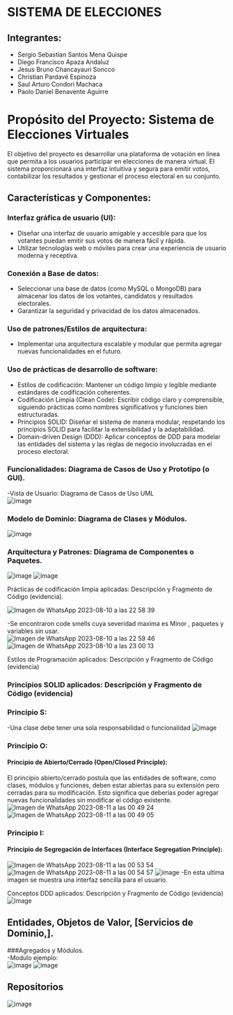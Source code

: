 # SISTEMA DE ELECCIONES

## Integrantes:

- Sergio Sebastian Santos Mena Quispe
- Diego Francisco Apaza Andaluz
- Jesus Bruno Chancayauri Soncco
- Christian Pardavé Espinoza
- Saul Arturo Condori Machaca
- Paolo Daniel Benavente Aguirre
  

# Propósito del Proyecto: Sistema de Elecciones Virtuales

El objetivo del proyecto es desarrollar una plataforma de votación en línea que permita a los usuarios participar en elecciones de manera virtual. El sistema proporcionará una interfaz intuitiva y segura para emitir votos, contabilizar los resultados y gestionar el proceso electoral en su conjunto.

## Características y Componentes:

### Interfaz gráfica de usuario (UI):

- Diseñar una interfaz de usuario amigable y accesible para que los votantes puedan emitir sus votos de manera fácil y rápida.
- Utilizar tecnologías web o móviles para crear una experiencia de usuario moderna y receptiva.

### Conexión a Base de datos:

- Seleccionar una base de datos (como MySQL o MongoDB) para almacenar los datos de los votantes, candidatos y resultados electorales.
- Garantizar la seguridad y privacidad de los datos almacenados.

### Uso de patrones/Estilos de arquitectura:

- Implementar una arquitectura escalable y modular que permita agregar nuevas funcionalidades en el futuro.

### Uso de prácticas de desarrollo de software:

- Estilos de codificación: Mantener un código limpio y legible mediante estándares de codificación coherentes.
- Codificación Limpia (Clean Code): Escribir código claro y comprensible, siguiendo prácticas como nombres significativos y funciones bien estructuradas.
- Principios SOLID: Diseñar el sistema de manera modular, respetando los principios SOLID para facilitar la extensibilidad y la adaptabilidad.
- Domain-driven Design (DDD): Aplicar conceptos de DDD para modelar las entidades del sistema y las reglas de negocio involucradas en el proceso electoral.


### Funcionalidades: Diagrama de Casos de Uso y Prototipo (o GUI). <br>
-Vista de Usuario: Diagrama de Casos de Uso UML <br>
![image](https://github.com/smenaquispe/Sistema_de_Elecciones/assets/104391441/2f381db8-3ced-4081-8578-a00fb0b36a8b)


### Modelo de Dominio: Diagrama de Clases y Módulos. <br>
![image](https://github.com/smenaquispe/Sistema_de_Elecciones/assets/104391441/84b6fb74-cf7f-422d-946a-f6660c30d76a)


### Arquitectura y Patrones: Diagrama de Componentes o Paquetes. <br>

![image](https://github.com/smenaquispe/Sistema_de_Elecciones/assets/104391441/115afbbd-89f0-414d-8907-f669402b4afb)
![image](https://github.com/smenaquispe/Sistema_de_Elecciones/assets/104391441/81613b18-5861-45e5-9cae-e543014605c2)


Prácticas de codificación limpia aplicadas: Descripción y Fragmento de Código (evidencia). <br>

![Imagen de WhatsApp 2023-08-10 a las 22 58 39](https://github.com/smenaquispe/Sistema_de_Elecciones/assets/104391441/c7bb82f4-91ae-449b-91ff-24272645d07d)

-Se encontraron code smells cuya severidad maxima es Minor , paquetes y variables sin usar.<br>
![Imagen de WhatsApp 2023-08-10 a las 22 59 46](https://github.com/smenaquispe/Sistema_de_Elecciones/assets/104391441/93f9de4e-bd7c-463c-a118-1a21dabe183a) 
![Imagen de WhatsApp 2023-08-10 a las 23 00 13](https://github.com/smenaquispe/Sistema_de_Elecciones/assets/104391441/93efde8c-e4e3-4191-9a3a-e89c84b904a0)



Estilos de Programación aplicados: Descripción y Fragmento de Código (evidencia) <br>
### Principios SOLID aplicados: Descripción y Fragmento de Código (evidencia) <br>
### Principio S: <br>
-Una clase debe tener una sola responsabilidad o funcionalidad
![image](https://github.com/smenaquispe/Sistema_de_Elecciones/assets/104391441/d6c9ea48-a610-46a8-a7ef-a6895697ca06)


### Principio O: <br>
#### Principio de Abierto/Cerrado (Open/Closed Principle):
El principio abierto/cerrado postula que las entidades de software, como clases, módulos y funciones, deben estar abiertas para su extensión pero cerradas para su modificación. Esto significa que deberías poder agregar nuevas funcionalidades sin modificar el código existente.<br>
![Imagen de WhatsApp 2023-08-11 a las 00 49 24](https://github.com/smenaquispe/Sistema_de_Elecciones/assets/104391441/fcd0a9f1-8d6c-48a9-9564-f417fcb34123)
![Imagen de WhatsApp 2023-08-11 a las 00 49 05](https://github.com/smenaquispe/Sistema_de_Elecciones/assets/104391441/f06e81b9-d444-4491-86a9-2b825c52d4ec)

### Principio I: <br>
#### Principio de Segregación de Interfaces (Interface Segregation Principle):

![Imagen de WhatsApp 2023-08-11 a las 00 53 54](https://github.com/smenaquispe/Sistema_de_Elecciones/assets/104391441/54b16043-3983-4945-b36f-d0b4f133c15b)
![Imagen de WhatsApp 2023-08-11 a las 00 54 57](https://github.com/smenaquispe/Sistema_de_Elecciones/assets/104391441/584bb225-4447-4628-9724-8fd41e4cf29e)
![image](https://github.com/smenaquispe/Sistema_de_Elecciones/assets/104391441/8bcb0ab4-7ea9-4102-a9d7-b480d71c4301)
-En esta ultima imagen se muestra una interfaz sencilla para el usuario. <br>


Conceptos DDD aplicados: Descripción y Fragmento de Código (evidencia) <br>
![image](https://github.com/smenaquispe/Sistema_de_Elecciones/assets/104391441/7926aca7-c9df-4b85-9446-156e34b00308)

## Entidades, Objetos de Valor, [Servicios de Dominio,].<br>
###Agregados y Módulos. <br>
-Modulo ejemplo: <br>
   ![image](https://github.com/smenaquispe/Sistema_de_Elecciones/assets/104391441/11b5f720-ccf2-416e-bfbf-c634f9d17345)
   ![image](https://github.com/smenaquispe/Sistema_de_Elecciones/assets/104391441/65c6ae28-ef36-4d96-a6eb-a346ba8ce7c8)


## Repositorios
![image](https://github.com/smenaquispe/Sistema_de_Elecciones/assets/104391441/68100ea8-bdea-4cc1-913a-324231b9f3a3)

